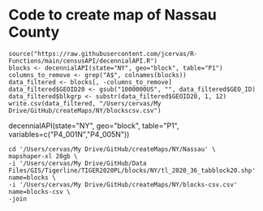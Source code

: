 # Code to create map of Nassau County

```{r}
source("https://raw.githubusercontent.com/jcervas/R-Functions/main/censusAPI/decennialAPI.R")
blocks <- decennialAPI(state="NY", geo="block", table="P1")
columns_to_remove <- grep("A$", colnames(blocks))
data_filtered <- blocks[, -columns_to_remove]
data_filtered$GEOID20 <- gsub("1000000US", "", data_filtered$GEO_ID)
data_filtered$blkgrp <- substr(data_filtered$GEOID20, 1, 12)
write.csv(data_filtered, "/Users/cervas/My Drive/GitHub/createMaps/NY/blockscsv.csv")
```


decennialAPI(state="NY", geo="block", table="P1", variables=c("P4_001N","P4_005N"))

```
cd '/Users/cervas/My Drive/GitHub/createMaps/NY/Nassau' \
mapshaper-xl 20gb \
-i '/Users/cervas/My Drive/GitHub/Data Files/GIS/Tigerline/TIGER2020PL/blocks/NY/tl_2020_36_tabblock20.shp' name=blocks \
-i '/Users/cervas/My Drive/GitHub/createMaps/NY/blocks-csv.csv' name=blocks-csv \
-join 
```
